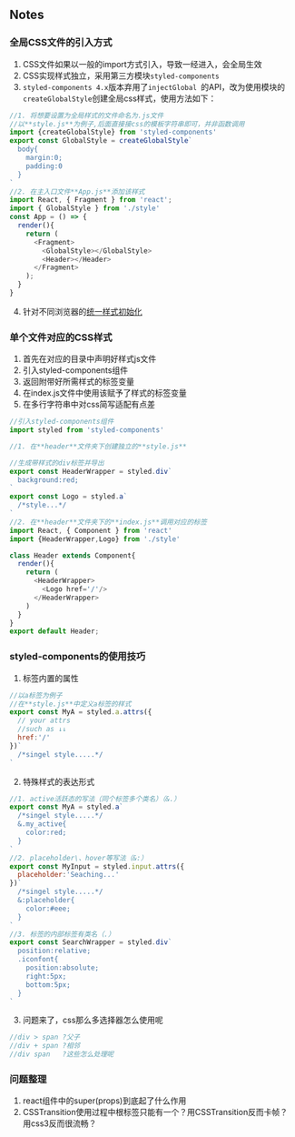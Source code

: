 ## Notes

### 全局CSS文件的引入方式
1. CSS文件如果以一般的import方式引入，导致一经进入，会全局生效
2. CSS实现样式独立，采用第三方模块```styled-components```
3. ```styled-components 4.x```版本弃用了```injectGlobal ```的API，改为使用模块的```createGlobalStyle```创建全局css样式，使用方法如下：
```js
//1. 将想要设置为全局样式的文件命名为.js文件
//以**style.js**为例子,后面直接接css的模板字符串即可，并非函数调用
import {createGlobalStyle} from 'styled-components'
export const GlobalStyle = createGlobalStyle`
  body{
    margin:0;
    padding:0
  }
`
//2. 在主入口文件**App.js**添加该样式
import React, { Fragment } from 'react';
import { GlobalStyle } from './style'
const App = () => {
  render(){
    return (
      <Fragment>
        <GlobalStyle></GlobalStyle>
        <Header></Header>
      </Fragment>
    );
  }
}
```
4. 针对不同浏览器的[统一样式初始化](https://meyerweb.com/eric/tools/css/reset/)

### 单个文件对应的CSS样式
1. 首先在对应的目录中声明好样式js文件
2. 引入styled-components组件
3. 返回附带好所需样式的标签变量
4. 在index.js文件中使用该赋予了样式的标签变量
5. 在多行字符串中对css简写适配有点差
```js
//引入styled-components组件
import styled from 'styled-components'

//1. 在**header**文件夹下创建独立的**style.js**

//生成带样式的div标签并导出
export const HeaderWrapper = styled.div`
  background:red;
`
export const Logo = styled.a`
  /*style...*/ 
`
//2. 在**header**文件夹下的**index.js**调用对应的标签
import React, { Component } from 'react'
import {HeaderWrapper,Logo} from './style'

class Header extends Component{
  render(){
    return (
      <HeaderWrapper>
        <Logo href='/'/>
      </HeaderWrapper>
    )
  }
}
export default Header;
```

### styled-components的使用技巧
1. 标签内置的属性
```js
//以a标签为例子
//在**style.js**中定义a标签的样式
export const MyA = styled.a.attrs({
  // your attrs
  //such as ↓↓
  href:'/'
})`
  /*singel style.....*/
`
```
2. 特殊样式的表达形式
```js
//1. active活跃态的写法（同个标签多个类名）（&.）
export const MyA = styled.a`
  /*singel style.....*/
  &.my_active{
    color:red;
  }
`
//2. placeholder\、hover等写法（&:）
export const MyInput = styled.input.attrs({
  placeholder:'Seaching...'
})`
  /*singel style.....*/
  &:placeholder{
    color:#eee;
  }
`
//3. 标签的内部标签有类名（.）
export const SearchWrapper = styled.div`
  position:relative;
  .iconfont{
    position:absolute;
    right:5px;
    bottom:5px;
  }
`
```
3. 问题来了，css那么多选择器怎么使用呢
```js
//div > span ?父子
//div + span ?相邻
//div span   ?这些怎么处理呢
```



### 问题整理
1. react组件中的super(props)到底起了什么作用
2. CSSTransition使用过程中根标签只能有一个？用CSSTransition反而卡帧？用css3反而很流畅？